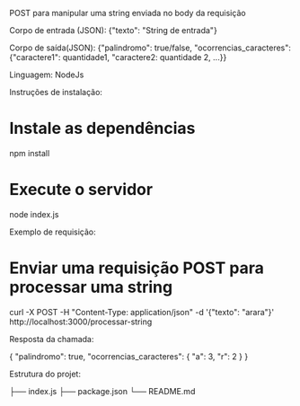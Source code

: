  POST para manipular uma string enviada no body da requisição

 Corpo de entrada (JSON): {"texto": "String de entrada"}

 Corpo de saída(JSON): {"palindromo": true/false, "ocorrencias_caracteres": {"caractere1": quantidade1, "caractere2: quantidade 2, ...}}

 Linguagem: NodeJs

 Instruções de instalação:

# Instale as dependências
npm install

# Execute o servidor
node index.js


 Exemplo de requisição: 

# Enviar uma requisição POST para processar uma string
curl -X POST -H "Content-Type: application/json" -d '{"texto": "arara"}' http://localhost:3000/processar-string


 Resposta da chamada:

{
    "palindromo": true,
    "ocorrencias_caracteres": {
        "a": 3,
        "r": 2
    }
}

 Estrutura do projet:

├── index.js
├── package.json
└── README.md
